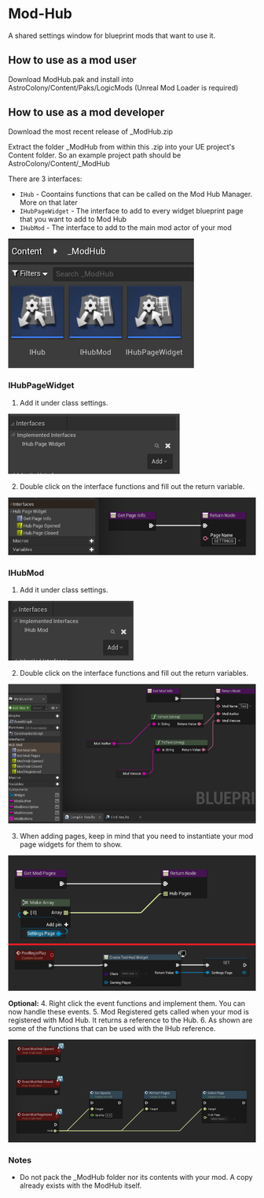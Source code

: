 # Mod-Hub
A shared settings window for blueprint mods that want to use it.

## How to use as a mod user
Download ModHub.pak and install into AstroColony/Content/Paks/LogicMods (Unreal Mod Loader is required)

## How to use as a mod developer
Download the most recent release of _ModHub.zip

Extract the folder _ModHub from within this .zip into your UE project's Content folder. So an example project path should be AstroColony/Content/_ModHub

There are 3 interfaces:
* `IHub` - Coontains functions that can be called on the Mod Hub Manager. More on that later
* `IHubPageWidget` - The interface to add to every widget blueprint page that you want to add to Mod Hub
* `IHubMod` - The interface to add to the main mod actor of your mod

![1](/Images/Interfaces.png)

### IHubPageWidget
1. Add it under class settings.

![2](/Images/IHubPageWidget_Interface.png)

2. Double click on the interface functions and fill out the return variable.

![3](/Images/IHubPageWidget_Impl.png)

### IHubMod
1. Add it under class settings.

![4](/Images/IHubMod_Interface.png)

2. Double click on the interface functions and fill out the return variables.

![5](/Images/IHubMod_Info_Impl.png)

3. When adding pages, keep in mind that you need to instantiate your mod page widgets for them to show.

![6](/Images/IHubMod_Pages_Impl.png)

**Optional:**
4. Right click the event functions and implement them. You can now handle these events.
5. Mod Registered gets called when your mod is registered with Mod Hub. It returns a reference to the Hub.
6. As shown are some of the functions that can be used with the IHub reference.

![7](/Images/Functions.png)

### Notes
- Do not pack the _ModHub folder nor its contents with your mod. A copy already exists with the ModHub itself.